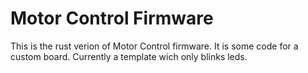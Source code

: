 Motor Control Firmware
===

This is the rust verion of Motor Control firmware.
It is some code for a custom board.
Currently a template wich only blinks leds.

